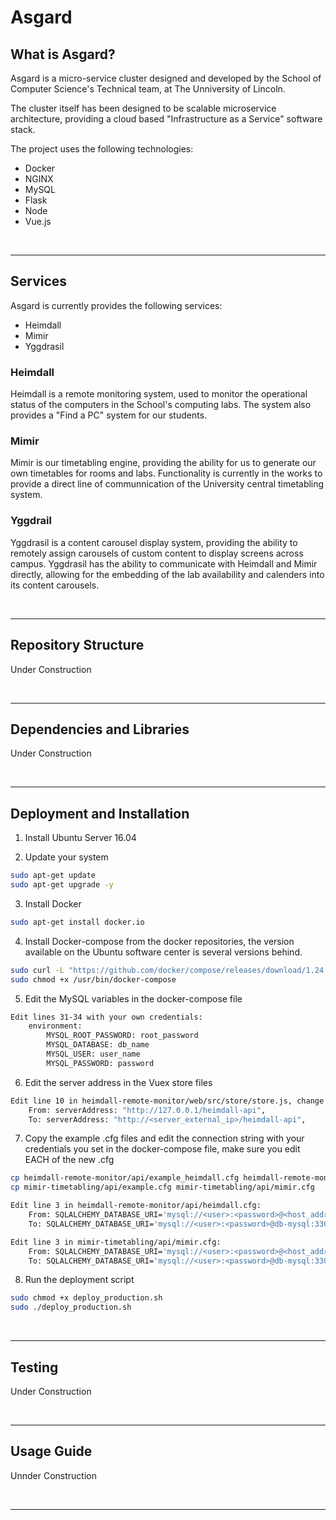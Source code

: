 # Asgard
## What is Asgard?
Asgard is a micro-service cluster designed and developed by the School of Computer Science's Technical team, at The Unniversity of Lincoln.

The cluster itself has been designed to be scalable microservice architecture, providing a cloud based "Infrastructure as a Service" software stack.

The project uses the following technologies:
- Docker
- NGINX
- MySQL
- Flask
- Node
- Vue.js

<br>

---

## Services
Asgard is currently provides the following services:
- Heimdall
- Mimir
- Yggdrasil

### Heimdall
Heimdall is a remote monitoring system, used to monitor the operational status of the computers in the School's computing labs. The system also provides a "Find a PC" system for our students.

### Mimir
Mimir is our timetabling engine, providing the ability for us to generate our own timetables for rooms and labs. Functionality is currently in the works to provide a direct line of communnication of the University central timetabling system.

### Yggdrail
Yggdrasil is a content carousel display system, providing the ability to remotely assign carousels of custom content to display screens across campus. Yggdrasil has the ability to communicate with Heimdall and Mimir directly, allowing for the embedding of the lab availability and calenders into its content carousels.

<br>

---

## Repository Structure
Under Construction

<br>

---

## Dependencies and Libraries
Under Construction

<br>

---

## Deployment and Installation
1. Install Ubuntu Server 16.04

2. Update your system
```bash
sudo apt-get update
sudo apt-get upgrade -y
```

3. Install Docker
```bash
sudo apt-get install docker.io
```

4. Install Docker-compose from the docker repositories, the version available on the Ubuntu software center is several versions behind.
```bash
sudo curl -L "https://github.com/docker/compose/releases/download/1.24.0/docker-compose-$(uname -s)-$(uname -m)" -o /usr/bin/docker-compose
sudo chmod +x /usr/bin/docker-compose
```

5. Edit the MySQL variables in the docker-compose file
```bash
Edit lines 31-34 with your own credentials:
	environment:
		MYSQL_ROOT_PASSWORD: root_password
		MYSQL_DATABASE: db_name
		MYSQL_USER: user_name
		MYSQL_PASSWORD: password
```

6. Edit the server address in the Vuex store files
```bash
Edit line 10 in heimdall-remote-monitor/web/src/store/store.js, change 127.0.0.1 to your server address:
	From: serverAddress: "http://127.0.0.1/heimdall-api",
	To: serverAddress: "http://<server_external_ip>/heimdall-api",
```

7. Copy the example .cfg files and edit the connection string with your credentials you set in the docker-compose file, make sure you edit EACH of the new .cfg
```bash
cp heimdall-remote-monitor/api/example_heimdall.cfg heimdall-remote-monitor/api/heimdall.cfg
cp mimir-timetabling/api/example.cfg mimir-timetabling/api/mimir.cfg

Edit line 3 in heimdall-remote-monitor/api/heimdall.cfg:
	From: SQLALCHEMY_DATABASE_URI='mysql://<user>:<password>@<host_address>/<database>'
	To: SQLALCHEMY_DATABASE_URI='mysql://<user>:<password>@db-mysql:3306/db_asgard'

Edit line 3 in mimir-timetabling/api/mimir.cfg:
	From: SQLALCHEMY_DATABASE_URI='mysql://<user>:<password>@<host_address>/<database>'
	To: SQLALCHEMY_DATABASE_URI='mysql://<user>:<password>@db-mysql:3306/db_asgard'
```

8. Run the deployment script
```bash
sudo chmod +x deploy_production.sh
sudo ./deploy_production.sh
```

<br>

---

## Testing
Under Construction

<br>

---

## Usage Guide
Unnder Construction

<br>

---
